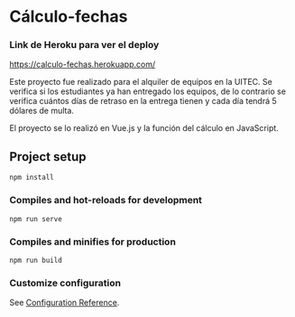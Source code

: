 # Cálculo-fechas

### Link de Heroku para ver el deploy
https://calculo-fechas.herokuapp.com/

Este proyecto fue realizado para el alquiler de equipos en la UITEC. Se verifica si los estudiantes ya han entregado los equipos, de lo contrario se verifica cuántos días de retraso en la entrega tienen y cada día tendrá 5 dólares de multa.

El proyecto se lo realizó en Vue.js y la función del cálculo en JavaScript.

## Project setup
```
npm install
```

### Compiles and hot-reloads for development
```
npm run serve
```

### Compiles and minifies for production
```
npm run build
```

### Customize configuration
See [Configuration Reference](https://cli.vuejs.org/config/).
